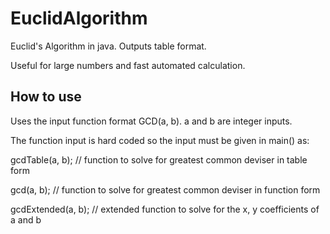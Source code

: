 # EuclidAlgorithm
Euclid's Algorithm in java. Outputs table format.

Useful for large numbers and fast automated calculation.

## How to use
Uses the input function format GCD(a, b). a and b are integer inputs.


The function input is hard coded so the input must be given in main() as:
  
gcdTable(a, b); // function to solve for greatest common deviser in table form

gcd(a, b); // function to solve for greatest common deviser in function form

gcdExtended(a, b); // extended function to solve for the x, y coefficients of a and b
